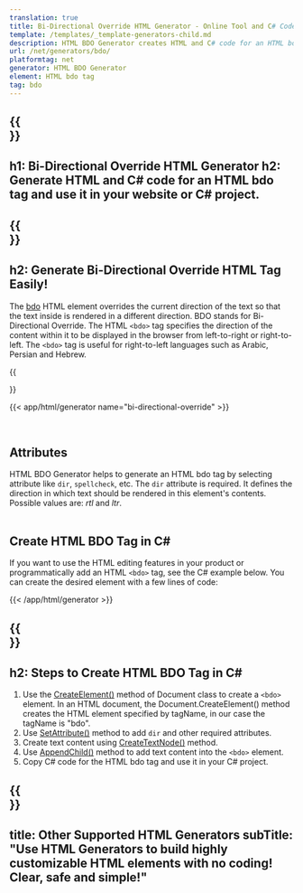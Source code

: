 ```yaml
---
translation: true
title: Bi-Directional Override HTML Generator - Online Tool and C# Code
template: /templates/_template-generators-child.md
description: HTML BDO Generator creates HTML and C# code for an HTML bdo tag. You can generate code and use it in your own website or C# project.
url: /net/generators/bdo/
platformtag: net
generator: HTML BDO Generator
element: HTML bdo tag
tag: bdo
---
```


{{<section banner>}}
---
h1: Bi-Directional Override HTML Generator
h2: Generate HTML and C# code for an HTML bdo tag and use it in your website or C# project.
---

{{<section overview>}}
---
h2: Generate Bi-Directional Override HTML Tag Easily!
---

The [bdo](https://html.spec.whatwg.org/multipage/text-level-semantics.html#the-bdo-element) HTML element overrides the current direction of the text so that the text inside is rendered in a different direction. BDO stands for Bi-Directional Override. The HTML `<bdo>` tag specifies the direction of the content within it to be displayed in the browser from left-to-right or right-to-left. The `<bdo>` tag is useful for right-to-left languages such as Arabic, Persian and Hebrew.

{{<section plugin>}}

{{< app/html/generator name="bi-directional-override" >}}

<br>
<h2> Attributes </h2>

HTML BDO Generator helps to generate an HTML bdo tag by selecting attribute like `dir`, `spellcheck`, etc. The `dir` attribute is required. It defines the direction in which text should be rendered in this element's contents. Possible values are: *rtl* and *ltr*. 
<br><br>

<h2> Create HTML BDO Tag in C#</h2>

If you want to use the HTML editing features in your product or programmatically add an HTML `<bdo>` tag, see the C# example below. You can create the desired element with a few lines of code:

{{< /app/html/generator >}}

{{<section steps>}}
---
h2: Steps to Create HTML BDO Tag in C#
---

1. Use the [CreateElement()](https://reference.aspose.com/html/net/aspose.html.dom/document/createelement/) method of Document class to create a `<bdo>` element. In an HTML document, the Document.CreateElement() method creates the HTML element specified by tagName, in our case the tagName is "bdo".
2. Use [SetAttribute()](https://reference.aspose.com/html/net/aspose.html.dom/element/setattribute/) method to add `dir` and other required attributes.
3. Create text content using [CreateTextNode()](https://reference.aspose.com/html/net/aspose.html.dom/document/createtextnode/) method.
4. Use [AppendChild()](https://reference.aspose.com/html/net/aspose.html.dom/node/appendchild/) method to add text content into the `<bdo>` element. 
5. Copy C# code for the HTML bdo tag and use it in your C# project.

{{<section other-generators>}}
---
title: Other Supported HTML Generators
subTitle: "Use HTML Generators to build highly customizable HTML elements with no coding! Clear, safe and simple!"
---
